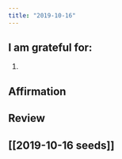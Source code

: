 ```yaml
---
title: "2019-10-16"
---
```

## I am grateful for:
1. 

## Affirmation

## Review



## [[2019-10-16 seeds]]
